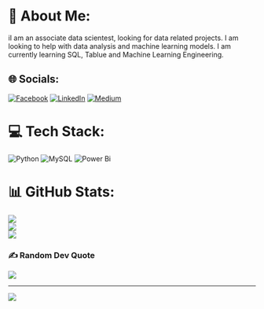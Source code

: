 # 💫 About Me:
iI am an associate data scientest, looking for data related projects. I am looking to help with data analysis and machine learning models. I am currently learning SQL, Tablue and Machine Learning Engineering. 


## 🌐 Socials:
[![Facebook](https://img.shields.io/badge/Facebook-%231877F2.svg?logo=Facebook&logoColor=white)](https://facebook.com/mortaza.love.lj) [![LinkedIn](https://img.shields.io/badge/LinkedIn-%230077B5.svg?logo=linkedin&logoColor=white)](https://linkedin.com/in/mortaza-sultani) [![Medium](https://img.shields.io/badge/Medium-12100E?logo=medium&logoColor=white)](https://medium.com/@mortaza.1377) 

# 💻 Tech Stack:
![Python](https://img.shields.io/badge/python-3670A0?style=for-the-badge&logo=python&logoColor=ffdd54) ![MySQL](https://img.shields.io/badge/mysql-4479A1.svg?style=for-the-badge&logo=mysql&logoColor=white) ![Power Bi](https://img.shields.io/badge/power_bi-F2C811?style=for-the-badge&logo=powerbi&logoColor=black)
# 📊 GitHub Stats:
![](https://github-readme-stats.vercel.app/api?username=Mortaza2022&theme=dark&hide_border=false&include_all_commits=true&count_private=true)<br/>
![](https://github-readme-streak-stats.herokuapp.com/?user=Mortaza2022&theme=dark&hide_border=false)<br/>
![](https://github-readme-stats.vercel.app/api/top-langs/?username=Mortaza2022&theme=dark&hide_border=false&include_all_commits=true&count_private=true&layout=compact)

### ✍️ Random Dev Quote
![](https://quotes-github-readme.vercel.app/api?type=horizontal&theme=radical)

---
[![](https://visitcount.itsvg.in/api?id=Mortaza2022&icon=0&color=0)](https://visitcount.itsvg.in)

<!-- Proudly created with GPRM ( https://gprm.itsvg.in ) -->
